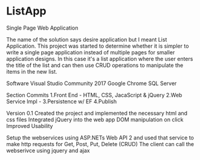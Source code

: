 # ListApp
Single Page Web Application

The name of the solution says desire application but I meant List Application. This project was started to determine whether it is simpler to write a single page application instead of multiple pages for smaller application designs. In this case it's a list application where the user enters the title of the list and can then use CRUD operations to manipulate the items in the new list. 

Software
Visual Studio Community 2017
Google Chrome
SQL Server

Section Commits
1.Front End - HTML, CSS, JacaScript & jQuery
2.Web Service Impl - 
3.Persistence w/ EF
4.Publish

Version 0.1
Created the project and implemented the necessary html and css files
Integrated jQuery into the web app
DOM manipulation on click
Improved Usability

Setup the webservices using ASP.NETs Web API 2 and used that service to make http requests for Get, Post, Put, Delete (CRUD)
The client can call the webserivce using jquery and ajax
